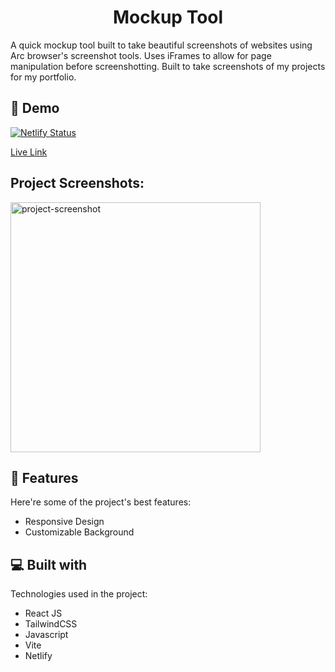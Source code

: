 <h1 align="center" id="title">Mockup Tool</h1>

<p id="description">A quick mockup tool built to take beautiful screenshots of websites using Arc browser's screenshot tools. Uses iFrames to allow for page manipulation before screenshotting. Built to take screenshots of my projects for my portfolio.</p>

<h2>🚀 Demo</h2>

[![Netlify Status](https://api.netlify.com/api/v1/badges/5a9abdfe-e6b3-4651-b68b-6177c3d60306/deploy-status)](https://app.netlify.com/sites/marvelous-hotteok-f68d13/deploys)

[Live Link](https://mockup-tool.josephrisk.com/)

<h2>Project Screenshots:</h2>

<img src="https://github.com/j0srisk/personal-site/blob/main/src/assets/images/projects/mockup-tool.png?raw=true" alt="project-screenshot" width="400" height="auto">

  
  
<h2>🧐 Features</h2>

Here're some of the project's best features:

*   Responsive Design
*   Customizable Background

  
  
<h2>💻 Built with</h2>

Technologies used in the project:

*   React JS
*   TailwindCSS
*   Javascript
*   Vite
*   Netlify
